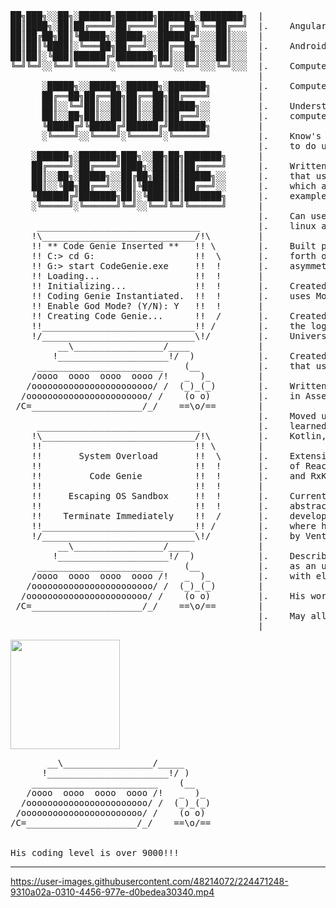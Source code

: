 <pre>
██╗███╗░░██╗░██████╗███████╗██████╗░████████╗  |
██║████╗░██║██╔════╝██╔════╝██╔══██╗╚══██╔══╝  |.    Angular Developer
██║██╔██╗██║╚█████╗░█████╗░░██████╔╝░░░██║░░░  |
██║██║╚████║░╚═══██╗██╔══╝░░██╔══██╗░░░██║░░░  |.    Android Developer
██║██║░╚███║██████╔╝███████╗██║░░██║░░░██║░░░  |
╚═╝╚═╝░░╚══╝╚═════╝░╚══════╝╚═╝░░╚═╝░░░╚═╝░░░  |.    Computer Engineering Degree
                                               |
      ░█████╗░░█████╗░██████╗░███████╗         |.    Computer Technologist Diploma
      ██╔══██╗██╔══██╗██╔══██╗██╔════╝         |
      ██║░░╚═╝██║░░██║██║░░██║█████╗░░         |.    Understands many of the layers in which
      ██║░░██╗██║░░██║██║░░██║██╔══╝░░         |.    computers are built upon.
      ╚█████╔╝╚█████╔╝██████╔╝███████╗         |
      ░╚════╝░░╚════╝░╚═════╝░╚══════╝         |.    Know's how to manipulate electricity
                                               |.    to do useful things.
    ░██████╗░███████╗███╗░░██╗██╗███████╗      |
    ██╔════╝░██╔════╝████╗░██║██║██╔════╝      |.    Written shell programs in C
    ██║░░██╗░█████╗░░██╔██╗██║██║█████╗░░      |.    that uses the pipefd interface
    ██║░░╚██╗██╔══╝░░██║╚████║██║██╔══╝░░      |.    which allows you to pipe programs together.
    ╚██████╔╝███████╗██║░╚███║██║███████╗      |.    example: ls | tr e f
    ░╚═════╝░╚══════╝╚═╝░░╚══╝╚═╝╚══════╝      |
                                               |.    Can use pthreads to do multi-threading in
     _______________________________           |.    linux and windows (C Language).
    !\_____________________________/!\         |
    !! ** Code Genie Inserted **   !! \        |.    Built python programs that talk back and
    !! C:> cd G:                   !!  \       |.    forth over sockets using symmetric and
    !! G:> start CodeGenie.exe     !!  !       |.    asymmetric encryption.
    !! Loading...                  !!  !       |
    !! Initializing...             !!  !       |.    Created real time security system in HDL that
    !! Coding Genie Instantiated.  !!  !       |.    uses Morse code to unlock a door.
    !! Enable God Mode? (Y/N): Y   !!  !       |
    !! Creating Code Genie...      !!  /       |.    Created traffic light system in HDL to mimic
    !!_____________________________!! /        |.    the logic of a busy street light by the
    !/_____________________________\!/         |.    University of Saskatchewan.
         __\_________________/____             |
        !_____________________!/  )            |.    Created 8-bit microprocessor in HDL
     ________________________    (__           |.    that uses a custom instruction set.
    /oooo  oooo  oooo  oooo /!   _  )_         |
   /ooooooooooooooooooooooo/ /  (_)_(_)        |.    Written software at the lowest level
  /ooooooooooooooooooooooo/ /    (o o)         |.    in Assembly and C.
 /C=_____________________/_/    ==\o/==        |
                                               |.    Moved up the chain of abstraction and
     _______________________________           |.    learned languages like Python,
    !\_____________________________/!\         |.    Kotlin, and Typescript.
    !!                             !! \        |
    !!       System Overload       !!  \       |.    Extensive knowledge and understanding
    !!                             !!  !       |.    of ReactiveX programming, such as RxJS
    !!         Code Genie          !!  !       |.    and RxKotlin.
    !!                             !!  !       |
    !!     Escaping OS Sandbox     !!  !       |.    Currently works at the top of the
    !!                             !!  !       |.    abstraction stack as a software
    !!    Terminate Immediately    !!  /       |.    developer for Grassland Ventures,
    !!_____________________________!! /        |.    where he helps build startups powered
    !/_____________________________\!/         |.    by Venture Capital and Angel Investors.
         __\_________________/____             |
        !_____________________!/  )            |.    Described as a wise owl. Or even better,
     ________________________    (__           |.    as an unruffled empath who solves problems
    /oooo  oooo  oooo  oooo /!   _  )_         |.    with elevated thinking.
   /ooooooooooooooooooooooo/ /  (_)_(_)        |
  /ooooooooooooooooooooooo/ /    (o o)         |.    His work will shake the world in a gentle way.
 /C=_____________________/_/    ==\o/==        |
                                               |.    May all beings be happy!
                                               |
</pre>
 <img height="175px" src="https://c.tenor.com/JfXTd7nG-3UAAAAC/god-mode-sayians.gif">
<pre>
       __\_________________/_____              
      !_______________________!/ )             
    ________________________    (__            
   /oooo  oooo  oooo  oooo /!   _  )_          
  /ooooooooooooooooooooooo/ /  (_)_(_)         
 /ooooooooooooooooooooooo/ /    (o o)          
/C=_____________________/_/    ==\o/==         
<br>
His coding level is over 9000!!!
</pre>

---

https://user-images.githubusercontent.com/48214072/224471248-9310a02a-0310-4456-977e-d0bedea30340.mp4
